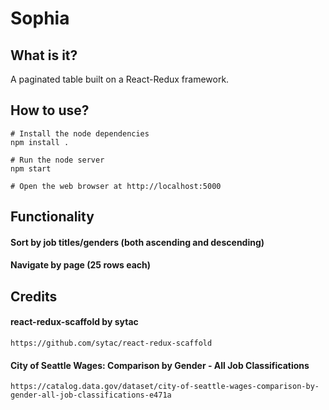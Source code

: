 # Sophia

## What is it?
A paginated table built on a React-Redux framework.


## How to use?
```
# Install the node dependencies
npm install .

# Run the node server
npm start

# Open the web browser at http://localhost:5000
```
## Functionality
#### Sort by job titles/genders (both ascending and descending)
#### Navigate by page (25 rows each)

## Credits
#### react-redux-scaffold by sytac
`https://github.com/sytac/react-redux-scaffold`
#### City of Seattle Wages: Comparison by Gender - All Job Classifications
`https://catalog.data.gov/dataset/city-of-seattle-wages-comparison-by-gender-all-job-classifications-e471a`
